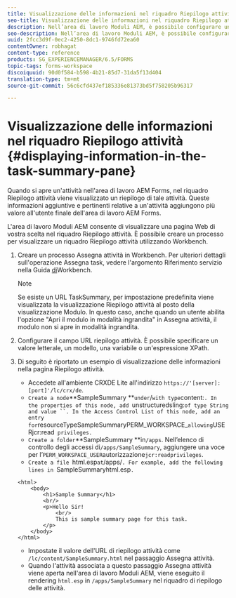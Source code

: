 ```yaml
---
title: Visualizzazione delle informazioni nel riquadro Riepilogo attività
seo-title: Visualizzazione delle informazioni nel riquadro Riepilogo attività
description: Nell’area di lavoro Moduli AEM, è possibile configurare un riquadro Riepilogo attività per riepilogare l’attività o visualizzare qualsiasi altra pagina Web.
seo-description: Nell’area di lavoro Moduli AEM, è possibile configurare un riquadro Riepilogo attività per riepilogare l’attività o visualizzare qualsiasi altra pagina Web.
uuid: 2fcc3d9f-0ec2-4250-8dc1-9746fd72ea60
contentOwner: robhagat
content-type: reference
products: SG_EXPERIENCEMANAGER/6.5/FORMS
topic-tags: forms-workspace
discoiquuid: 90d0f584-b598-4b21-85d7-31da5f13d404
translation-type: tm+mt
source-git-commit: 56c6cfd437ef185336e81373bd5f758205b96317

---
```



# Visualizzazione delle informazioni nel riquadro Riepilogo attività {#displaying-information-in-the-task-summary-pane}

Quando si apre un&#39;attività nell&#39;area di lavoro AEM Forms, nel riquadro Riepilogo attività viene visualizzato un riepilogo di tale attività. Queste informazioni aggiuntive e pertinenti relative a un&#39;attività aggiungono più valore all&#39;utente finale dell&#39;area di lavoro AEM Forms.

L&#39;area di lavoro Moduli AEM consente di visualizzare una pagina Web di vostra scelta nel riquadro Riepilogo attività. È possibile creare un processo per visualizzare un riquadro Riepilogo attività utilizzando Workbench.

1. Creare un processo Assegna attività in Workbench. Per ulteriori dettagli sull&#39;operazione Assegna task, vedere l&#39;argomento Riferimento servizio nella Guida [di](https://help.adobe.com/en_US/AEMForms/6.1/WorkbenchHelp/)Workbench.

   >[!NOTE]
   >
   >Se esiste un URL TaskSummary, per impostazione predefinita viene visualizzata la visualizzazione Riepilogo attività al posto della visualizzazione Modulo. In questo caso, anche quando un utente abilita l&#39;opzione &quot;Apri il modulo in modalità ingrandita&quot; in Assegna attività, il modulo non si apre in modalità ingrandita.

1. Configurare il campo URL riepilogo attività. È possibile specificare un valore letterale, un modello, una variabile o un&#39;espressione XPath.
1. Di seguito è riportato un esempio di visualizzazione delle informazioni nella pagina Riepilogo attività.

   * Accedete all&#39;ambiente CRXDE Lite all&#39;indirizzo `https://'[server]:[port]'/lc/crx/de`.
   * `Create a node`**SampleSummary **` under `/` with type `content:`. In the properties of this node, add `unstructuredsling:` of type String and value ``. In the Access Control List of this node, add an entry for `resourceTypeSampleSummaryPERM_WORKSPACE_` allowing `USERjcr:read` privileges.`
   * `Create a folder`**SampleSummary **in`/apps`. Nell’elenco di controllo degli accessi di`/apps/SampleSummary`, aggiungere una voce per l’`PERM_WORKSPACE_USER`autorizzazione`jcr:readprivileges`.
   * `Create a file `html.esp` at `/apps/`. For example, add the following lines in `SampleSummaryhtml.esp`.`

   ```
   <html>
       <body>
           <h1>Sample Summary</h1>
           <br/>
           <p>Hello Sir!
               <br/>
               This is sample summary page for this task.
           </p>
       </body>
   </html>
   ```

   * Impostate il valore dell&#39;URL di riepilogo attività come `/lc/content/SampleSummary.html` nel passaggio Assegna attività.
   * Quando l&#39;attività associata a questo passaggio Assegna attività viene aperta nell&#39;area di lavoro Moduli AEM, viene eseguito il rendering `html.esp` in `/apps/SampleSummary` nel riquadro di riepilogo delle attività.
